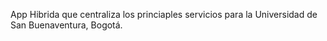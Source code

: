 App Hibrida que centraliza los princiaples servicios para la Universidad de San Buenaventura, Bogotá.